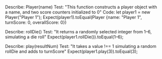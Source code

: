 Describe: Player(name)
Test: "This function constructs a player object with a name, and two score counters initialized to 0"
Code: let player1 = new Player("Player 1");
Expect(player1).toEqual(Player {name: "Player 1", turnScore: 0, overallScore: 0})

Describe: rollDie()
Test: "It returns a randomly selected integer from 1–6, simulating a die roll"
Expect(player1.rollDie()).toEqual(1–6);

Describe: play(resultNum)
Test: "It takes a value !== 1 simulating a random rollDie and adds to turnScore"
Expect(player1.play(3)).toEqual(3);